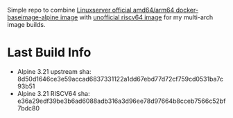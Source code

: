 Simple repo to combine [Linuxserver official amd64/arm64 docker-baseimage-alpine image](https://github.com/linuxserver/docker-baseimage-alpine) with [unofficial riscv64 image](https://github.com/unofficial-docker-for-riscv/linuxserver-baseimage-alpine) for my multi-arch image builds.

# Last Build Info
- Alpine 3.21 upstream sha: 8d50d1646ce3e59accad6837331122a1dd67ebd77d72cf759cd0531ba7c93b51
- Alpine 3.21 RISCV64 sha: e36a29edf39be3b6ad6088adb316a3d96ee78d97664b8cceb7566c52bf7bdc80
